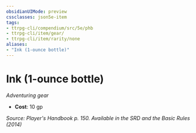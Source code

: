 ```yaml
---
obsidianUIMode: preview
cssclasses: json5e-item
tags:
- ttrpg-cli/compendium/src/5e/phb
- ttrpg-cli/item/gear/
- ttrpg-cli/item/rarity/none
aliases: 
- "Ink (1-ounce bottle)"
---
```

# Ink (1-ounce bottle)
*Adventuring gear*  


- **Cost**: 10 gp

*Source: Player's Handbook p. 150. Available in the <span title='Systems Reference Document (5.1)'>SRD</span> and the Basic Rules (2014)*